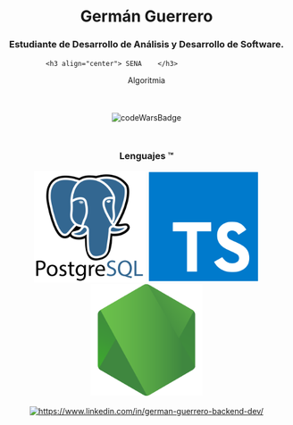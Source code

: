 <h1 align="center" > Germán Guerrero</h1>
        <h3 align="center">Estudiante de Desarrollo de Análisis y Desarrollo de Software.</h3>
    
              <h3 align="center"> SENA    </h3>


 <p align="center"   >Algoritmia</p>
<p align="center" style="margin-top: 50px;"> <img  src="https://www.codewars.com/users/GermanGuerrero95/badges/large" alt="codeWarsBadge">  </p>
 <h3 style="margin-top: 50px;" align="center">Lenguajes ™</h3>

<p align="center">
  <img src="https://raw.githubusercontent.com/devicons/devicon/master/icons/postgresql/postgresql-original-wordmark.svg" alt="postgresql" width="200" height="200"/>
  <img src="https://raw.githubusercontent.com/devicons/devicon/master/icons/typescript/typescript-original.svg" alt="typescript" width="200" height="200"/>
        <img src="https://raw.githubusercontent.com/devicons/devicon/master/icons/nodejs/nodejs-original.svg" alt="nodejs" width="200" height="200"/>
</p>


<p align="center">
 <a href="https://linkedin.com/in/https://www.linkedin.com/in/german-guerrero-backend-dev/" target="blank"><img align="center" src="https://raw.githubusercontent.com/rahuldkjain/github-profile-readme-generator/master/src/images/icons/Social/linked-in-alt.svg" alt="https://www.linkedin.com/in/german-guerrero-backend-dev/" height="30" width="40" /></a>
</p>
</p>


